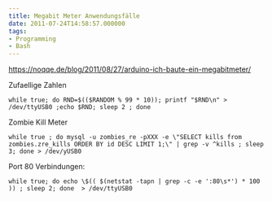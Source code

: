 ```yaml
---
title: Megabit Meter Anwendungsfälle
date: 2011-07-24T14:58:57.000000
tags: 
- Programming
- Bash
---
```



https://noqqe.de/blog/2011/08/27/arduino-ich-baute-ein-megabitmeter/

Zufaellige Zahlen

    while true; do RND=$(($RANDOM % 99 * 10)); printf "$RND\n" > /dev/ttyUSB0 ;echo $RND; sleep 2 ; done

Zombie Kill Meter

    while true ; do mysql -u zombies_re -pXXX -e \"SELECT kills from zombies.zre_kills ORDER BY id DESC LIMIT 1;\" | grep -v ^kills ; sleep 3; done > /dev/yUSB0

Port 80 Verbindungen:

    while true; do echo \$(( $(netstat -tapn | grep -c -e ':80\s*') * 100 )) ; sleep 2; done  > /dev/ttyUSB0
